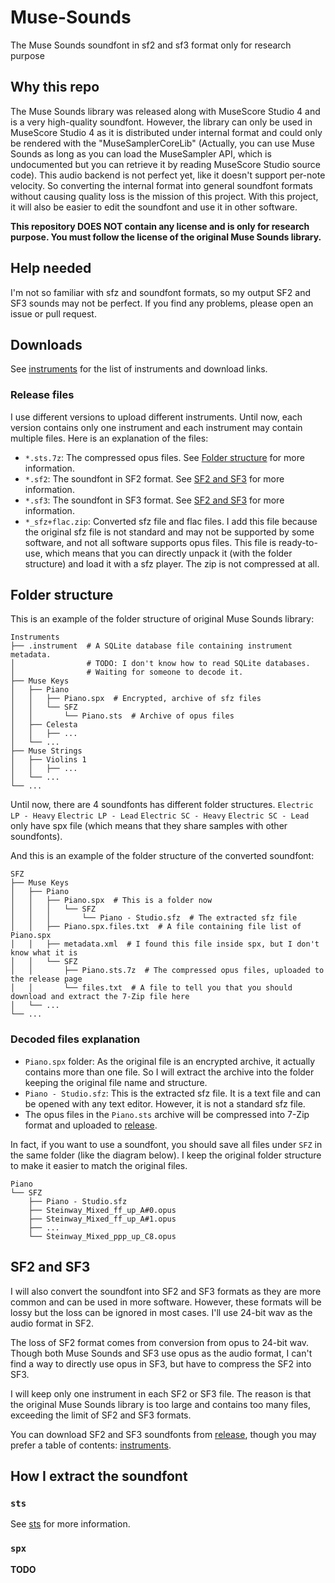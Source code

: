# Muse-Sounds

The Muse Sounds soundfont in sf2 and sf3 format only for research purpose

## Why this repo

The Muse Sounds library was released along with MuseScore Studio 4 and is a very high-quality soundfont. However, the library can only be used in MuseScore Studio 4 as it is distributed under internal format and could only be rendered with the "MuseSamplerCoreLib" (Actually, you can use Muse Sounds as long as you can load the MuseSampler API, which is undocumented but you can retrieve it by reading MuseScore Studio source code). This audio backend is not perfect yet, like it doesn't support per-note velocity. So converting the internal format into general soundfont formats without causing quality loss is the mission of this project. With this project, it will also be easier to edit the soundfont and use it in other software.

**This repository DOES NOT contain any license and is only for research purpose. You must follow the license of the original Muse Sounds library.**

## Help needed

I'm not so familiar with sfz and soundfont formats, so my output SF2 and SF3 sounds may not be perfect. If you find any problems, please open an issue or pull request.

## Downloads

See [instruments](instruments.md) for the list of instruments and download links.

### Release files

I use different versions to upload different instruments. Until now, each version contains only one instrument and each instrument may contain multiple files. Here is an explanation of the files:

- `*.sts.7z`: The compressed opus files. See [Folder structure](#folder-structure) for more information.
- `*.sf2`: The soundfont in SF2 format. See [SF2 and SF3](#sf2-and-sf3) for more information.
- `*.sf3`: The soundfont in SF3 format. See [SF2 and SF3](#sf2-and-sf3) for more information.
- `*_sfz+flac.zip`: Converted sfz file and flac files. I add this file because the original sfz file is not standard and may not be supported by some software, and not all software supports opus files. This file is ready-to-use, which means that you can directly unpack it (with the folder structure) and load it with a sfz player. The zip is not compressed at all.

## Folder structure

This is an example of the folder structure of original Muse Sounds library:

```plaintext
Instruments
├── .instrument  # A SQLite database file containing instrument metadata.
│                # TODO: I don't know how to read SQLite databases. 
│                # Waiting for someone to decode it.
├── Muse Keys
│   ├── Piano
│   │   ├── Piano.spx  # Encrypted, archive of sfz files
│   │   └── SFZ
│   │       └── Piano.sts  # Archive of opus files
│   ├── Celesta
│   │   ├── ...
│   └── ...
├── Muse Strings
│   ├── Violins 1
│   │   ├── ...
│   └── ...
└── ...
```

Until now, there are 4 soundfonts has different folder structures. `Electric LP - Heavy` `Electric LP - Lead` `Electric SC - Heavy` `Electric SC - Lead` only have spx file (which means that they share samples with other soundfonts).

And this is an example of the folder structure of the converted soundfont:

```plaintext
SFZ
├── Muse Keys
│   ├── Piano
│   │   ├── Piano.spx  # This is a folder now
│   │   │   └── SFZ
│   │   │       └── Piano - Studio.sfz  # The extracted sfz file
│   │   ├── Piano.spx.files.txt  # A file containing file list of Piano.spx
│   │   ├── metadata.xml  # I found this file inside spx, but I don't know what it is
│   │   └── SFZ
│   │       ├── Piano.sts.7z  # The compressed opus files, uploaded to the release page
│   │       └── files.txt  # A file to tell you that you should download and extract the 7-Zip file here
│   └── ...
└── ...
```

### Decoded files explanation

- `Piano.spx` folder: As the original file is an encrypted archive, it actually contains more than one file. So I will extract the archive into the folder keeping the original file name and structure.
- `Piano - Studio.sfz`: This is the extracted sfz file. It is a text file and can be opened with any text editor. However, it is not a standard sfz file.
- The opus files in the `Piano.sts` archive will be compressed into 7-Zip format and uploaded to [release](https://github.com/CarlGao4/Muse-Sounds/releases).

In fact, if you want to use a soundfont, you should save all files under `SFZ` in the same folder (like the diagram below). I keep the original folder structure to make it easier to match the original files.

```plaintext
Piano
└── SFZ
    ├── Piano - Studio.sfz
    ├── Steinway_Mixed_ff_up_A#0.opus
    ├── Steinway_Mixed_ff_up_A#1.opus
    ├── ...
    └── Steinway_Mixed_ppp_up_C8.opus
```

## SF2 and SF3

I will also convert the soundfont into SF2 and SF3 formats as they are more common and can be used in more software. However, these formats will be lossy but the loss can be ignored in most cases. I'll use 24-bit wav as the audio format in SF2.

The loss of SF2 format comes from conversion from opus to 24-bit wav. Though both Muse Sounds and SF3 use opus as the audio format, I can't find a way to directly use opus in SF3, but have to compress the SF2 into SF3.

I will keep only one instrument in each SF2 or SF3 file. The reason is that the original Muse Sounds library is too large and contains too many files, exceeding the limit of SF2 and SF3 formats.

You can download SF2 and SF3 soundfonts from [release](https://github.com/CarlGao4/Muse-Sounds/releases), though you may prefer a table of contents: [instruments](instruments.md).

## How I extract the soundfont

### `sts`

See [sts](sts.md) for more information.

### `spx`

**TODO**

